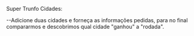 Super Trunfo Cidades:


--Adicione duas cidades e forneça as informações pedidas, para no final compararmos e descobrimos qual cidade "ganhou" a "rodada".
